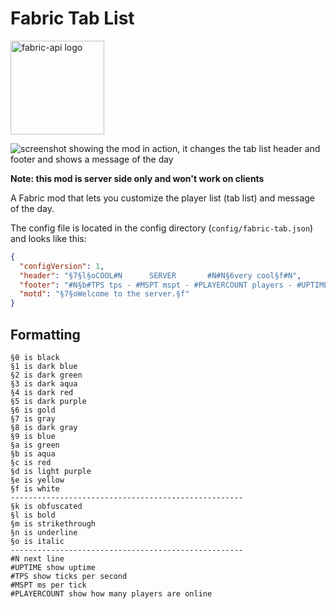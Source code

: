 # Fabric Tab List

<a href='https://www.curseforge.com/minecraft/mc-mods/fabric-api'><img src='https://code.juke.fr/kay/fabric-tab/raw/commit/6193b677d769bb0d590ac02fe173f9749489ddf7/resources/fabric-api.png' width="150" alt="fabric-api logo"></a>

![screenshot showing the mod in action, it changes the tab list header and footer and shows a message of the day](https://code.juke.fr/kay/fabric-tab/raw/commit/6193b677d769bb0d590ac02fe173f9749489ddf7/resources/screenshot.png)

**Note: this mod is server side only and won't work on clients**

A Fabric mod that lets you customize the player list (tab list) and message of the day.

The config file is located in the config directory (`config/fabric-tab.json`) and looks like this:

```JSON
{
  "configVersion": 1,
  "header": "§7§l§oCOOL#N      SERVER       #N#N§6very cool§f#N",
  "footer": "#N§b#TPS tps - #MSPT mspt - #PLAYERCOUNT players - #UPTIME uptime#N",
  "motd": "§7§oWelcome to the server.§f"
}
```

## Formatting

```
§0 is black
§1 is dark blue
§2 is dark green
§3 is dark aqua
§4 is dark red
§5 is dark purple
§6 is gold
§7 is gray
§8 is dark gray
§9 is blue
§a is green
§b is aqua
§c is red
§d is light purple
§e is yellow
§f is white
----------------------------------------------------
§k is obfuscated
§l is bold
§m is strikethrough
§n is underline
§o is italic
----------------------------------------------------
#N next line
#UPTIME show uptime
#TPS show ticks per second
#MSPT ms per tick
#PLAYERCOUNT show how many players are online
```


